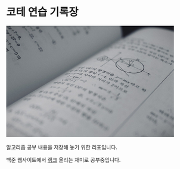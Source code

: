 코테 연습 기록장
==================

<img src="resource/test.jpg" width="450px" height="300px" title="코태" alt="시험 이미지"></img><br/>

알고리즘 공부 내용을 저장해 놓기 위한 리포입니다.   
   
백준 웹사이트에서 [랭크](https://solved.ac/profile/6cessfuldev) 올리는 재미로 공부중입니다.   
   

 